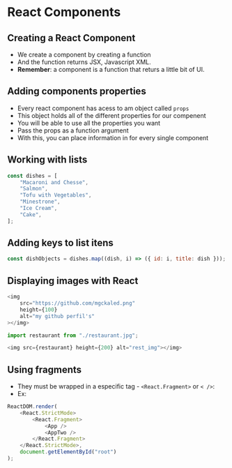 # React Components

## Creating a React Component

- We create a component by creating a function
- And the function returns JSX, Javascript XML.
- **Remember**: a component is a function that returs a little bit of UI.

## Adding components properties

- Every react component has acess to am object called `props`
- This object holds all of the different properties for our compenent
- You will be able to use all the properties you want
- Pass the props as a function argument
- With this, you can place information in for every single component

## Working with lists

```js
const dishes = [
	"Macaroni and Chesse",
	"Salmon",
	"Tofu with Vegetables",
	"Minestrone",
	"Ice Cream",
	"Cake",
];
```

## Adding keys to list itens

```js
const dishObjects = dishes.map((dish, i) => ({ id: i, title: dish }));
```

## Displaying images with React

```js
<img
	src="https://github.com/mgckaled.png"
	height={100}
	alt="my github perfil's"
></img>
```

```js
import restaurant from "./restaurant.jpg";

<img src={restaurant} height={200} alt="rest_img"></img>
```

## Using fragments

- They must be wrapped in a especific tag - `<React.Fragment>` or `< />`:
- Ex:

```js
ReactDOM.render(
	<React.StrictMode>
		<React.Fragment>
			<App />
			<AppTwo />
		</React.Fragment>
	</React.StrictMode>,
	document.getElementById("root")
);
```
